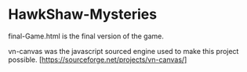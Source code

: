 HawkShaw-Mysteries
==================

final-Game.html is the final version of the game.

vn-canvas was the javascript sourced engine used to make this project possible. 
[https://sourceforge.net/projects/vn-canvas/]
